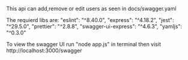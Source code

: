 This api can add,remove or edit users as seen in docs/swagger.yaml

The requierd libs are:
 "eslint": "^8.40.0",
    "express": "^4.18.2",
    "jest": "^29.5.0",
    "prettier": "^2.8.8",
    "swagger-ui-express": "^4.6.3",
    "yamljs": "^0.3.0"


To view the swagger UI run "node app.js" in terminal then visit http://localhost:3000/swagger
